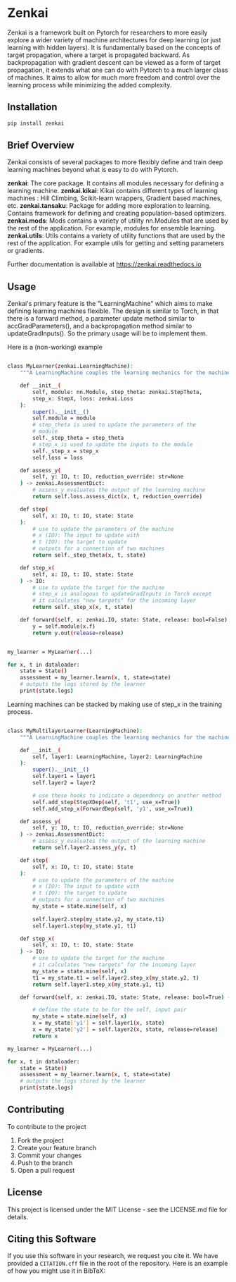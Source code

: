 # Zenkai

Zenkai is a framework built on Pytorch for researchers to more easily explore a wider variety of machine architectures for deep learning (or just learning with hidden layers). It is fundamentally based on the concepts of target propagation, where a target is propagated backward. As backpropagation with gradient descent can be viewed as a form of target propagation, it extends what one can do with Pytorch to a much larger class of machines. It aims to allow for much more freedom and control over the learning process while minimizing the added complexity.

## Installation

```bash
pip install zenkai
```

## Brief Overview

Zenkai consists of several packages to more flexibly define and train deep learning machines beyond what is easy to do with Pytorch.

**zenkai**: The core package. It contains all modules necessary for defining a learning machine.
**zenkai.kikai**: Kikai contains different types of learning machines : Hill Climbing, Scikit-learn wrappers, Gradient based machines, etc.
**zenkai.tansaku**: Package for adding more exploration to learning. Contains framework for defining and creating population-based optimizers.
**zenkai.mods**: Mods contains a variety of utility nn.Modules that are used by the rest of the application. For example, modules for ensemble learning.
**zenkai.utils**: Utils contains a variety of utility functions that are used by the rest of the application. For example utils for getting and setting parameters or gradients.

Further documentation is available at https://zenkai.readthedocs.io

## Usage

Zenkai's primary feature is the "LearningMachine" which aims to make defining learning machines flexible. The design is similar to Torch, in that there is a forward method, a parameter update method similar to accGradParameters(), and a backpropagation method similar to updateGradInputs(). So the primary usage will be to implement them.

Here is a (non-working) example
```bash

class MyLearner(zenkai.LearningMachine):
    """A LearningMachine couples the learning mechanics for the machine with its internal mechanics."""

    def __init__(
        self, module: nn.Module, step_theta: zenkai.StepTheta, 
        step_x: StepX, loss: zenkai.Loss
    ):
        super().__init__()
        self.module = module
        # step_theta is used to update the parameters of the
        # module
        self._step_theta = step_theta
        # step_x is used to update the inputs to the module
        self._step_x = step_x
        self.loss = loss

    def assess_y(
        self, y: IO, t: IO, reduction_override: str=None
    ) -> zenkai.AssessmentDict:
        # assess_y evaluates the output of the learning machine
        return self.loss.assess_dict(x, t, reduction_override)

    def step(
        self, x: IO, t: IO, state: State
    ):
        # use to update the parameters of the machine
        # x (IO): The input to update with
        # t (IO): the target to update
        # outputs for a connection of two machines
        return self._step_theta(x, t, state)

    def step_x(
        self, x: IO, t: IO, state: State
    ) -> IO:
        # use to update the target for the machine
        # step_x is analogous to updateGradInputs in Torch except
        # it calculates "new targets" for the incoming layer
        return self._step_x(x, t, state)

    def forward(self, x: zenkai.IO, state: State, release: bool=False) -> zenkai.IO:
        y = self.module(x.f)
        return y.out(release=release)


my_learner = MyLearner(...)

for x, t in dataloader:
    state = State()
    assessment = my_learner.learn(x, t, state=state)
    # outputs the logs stored by the learner
    print(state.logs)

```

Learning machines can be stacked by making use of step_x in the training process.

```bash

class MyMultilayerLearner(LearningMachine):
    """A LearningMachine couples the learning mechanics for the machine with its internal mechanics."""

    def __init__(
        self, layer1: LearningMachine, layer2: LearningMachine
    ):
        super().__init__()
        self.layer1 = layer1
        self.layer2 = layer2

        # use these hooks to indicate a dependency on another method
        self.add_step(StepXDep(self, 't1', use_x=True))
        self.add_step_x(ForwardDep(self, 'y1', use_x=True))

    def assess_y(
        self, y: IO, t: IO, reduction_override: str=None
    ) -> zenkai.AssessmentDict:
        # assess_y evaluates the output of the learning machine
        return self.layer2.assess_y(y, t)

    def step(
        self, x: IO, t: IO, state: State
    ):
        # use to update the parameters of the machine
        # x (IO): The input to update with
        # t (IO): the target to update
        # outputs for a connection of two machines
        my_state = state.mine(self, x)
        
        self.layer2.step(my_state.y2, my_state.t1)
        self.layer1.step(my_state.y1, t1)

    def step_x(
        self, x: IO, t: IO, state: State
    ) -> IO:
        # use to update the target for the machine
        # it calculates "new targets" for the incoming layer
        my_state = state.mine(self, x)
        t1 = my_state.t1 = self.layer2.step_x(my_state.y2, t)
        return self.layer1.step_x(my_state.y1, t1)

    def forward(self, x: zenkai.IO, state: State, release: bool=True) -> zenkai.IO:

        # define the state to be for the self, input pair
        my_state = state.mine(self, x)
        x = my_state['y1'] = self.layer1(x, state)
        x = my_state['y2'] = self.layer2(x, state, release=release)
        return x

my_learner = MyLearner(...)

for x, t in dataloader:
    state = State()
    assessment = my_learner.learn(x, t, state=state)
    # outputs the logs stored by the learner
    print(state.logs)

```


## Contributing

To contribute to the project

1. Fork the project
2. Create your feature branch
3. Commit your changes
4. Push to the branch
5. Open a pull request

## License

This project is licensed under the MIT License - see the LICENSE.md file for details.

## Citing this Software

If you use this software in your research, we request you cite it. We have provided a `CITATION.cff` file in the root of the repository. Here is an example of how you might use it in BibTeX:
